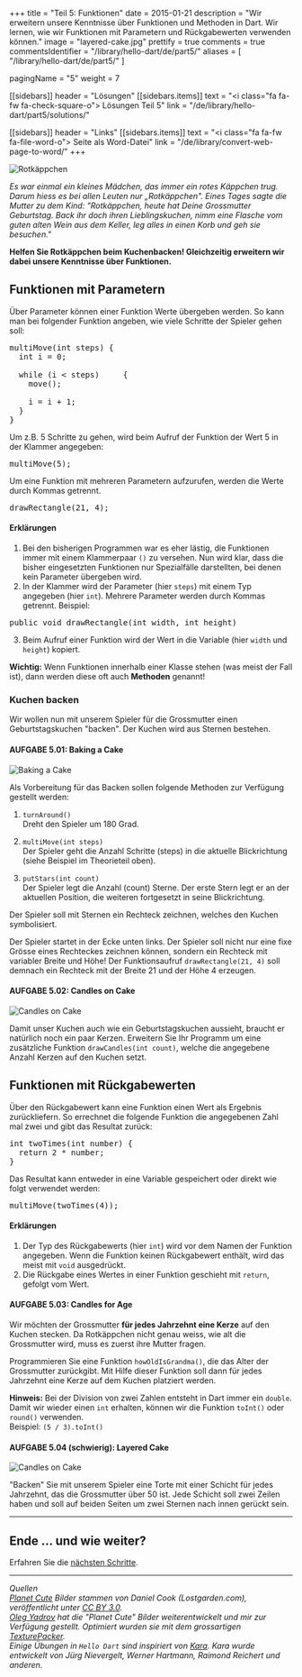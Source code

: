 +++
title = "Teil 5: Funktionen"
date = 2015-01-21
description = "Wir erweitern unsere Kenntnisse über Funktionen und Methoden in Dart. Wir lernen, wie wir Funktionen mit Parametern und Rückgabewerten verwenden können."
image = "layered-cake.jpg"
prettify = true
comments = true
commentsIdentifier = "/library/hello-dart/de/part5/"
aliases = [ 
  "/library/hello-dart/de/part5/" 
]

pagingName = "5"
weight = 7

[[sidebars]]
header = "Lösungen"
[[sidebars.items]]
text = "<i class=\"fa fa-fw fa-check-square-o\"></i> Lösungen Teil 5"
link = "/de/library/hello-dart/part5/solutions/"

[[sidebars]]
header = "Links"
[[sidebars.items]]
text = "<i class=\"fa fa-fw fa-file-word-o\"></i> Seite als Word-Datei"
link = "/de/library/convert-web-page-to-word/"
+++

<div class="row">
  <div class="col-sm-6">
    <img alt="Rotkäppchen" src="red-riding-hood.jpg">
  </div>
  <div class="col-sm-6">
    <p>
      <em>Es war einmal ein kleines Mädchen, das immer ein rotes Käppchen trug. Darum hiess es bei allen Leuten nur „Rotkäppchen". Eines Tages sagte die Mutter zu dem Kind: "Rotkäppchen, heute hat Deine Grossmutter Geburtstag. Back ihr doch ihren Lieblingskuchen, nimm eine Flasche vom guten alten Wein aus dem Keller, leg alles in einen Korb und geh sie besuchen."</em>
    </p>
    <p><strong>Helfen Sie Rotkäppchen beim Kuchenbacken! Gleichzeitig erweitern wir dabei unsere Kenntnisse über Funktionen.
    </strong></p>
  </div>
</div>


## Funktionen mit Parametern

Über Parameter können einer Funktion Werte übergeben werden. So kann man bei folgender Funktion angeben, wie viele Schritte der Spieler gehen soll:

<pre class="prettyprint lang-java">
multiMove(int steps) {
  int i = 0;

  while (i &lt; steps)     {
    move();

    i = i + 1;
  }
}
</pre>

Um z.B. 5 Schritte zu gehen, wird beim Aufruf der Funktion der Wert 5 in der Klammer angegeben:

<pre class="prettyprint lang-java">
multiMove(5);
</pre>

Um eine Funktion mit mehreren Parametern aufzurufen, werden die Werte durch Kommas getrennt.

<pre class="prettyprint lang-java">
drawRectangle(21, 4);
</pre>


#### Erklärungen

1. Bei den bisherigen Programmen war es eher lästig, die Funktionen immer mit einem Klammerpaar `()` zu versehen. Nun wird klar, dass die bisher eingesetzten Funktionen nur Spezialfälle darstellten, bei denen kein Parameter übergeben wird.
2. In der Klammer wird der Parameter (hier `steps`) mit einem Typ angegeben (hier `int`). Mehrere Parameter werden durch Kommas getrennt. Beispiel:    
<pre class="prettyprint lang-java">
public void drawRectangle(int width, int height)
</pre>
3. Beim Aufruf einer Funktion wird der Wert in die Variable (hier `width` und `height`) kopiert.

<div class="alert alert-info">
  <strong>Wichtig:</strong> Wenn Funktionen innerhalb einer Klasse stehen (was meist der Fall ist), dann werden diese oft auch <strong>Methoden</strong> genannt!
</div>


### Kuchen backen

Wir wollen nun mit unserem Spieler für die Grossmutter einen Geburtstagskuchen "backen". Der Kuchen wird aus Sternen bestehen.


#### <i class="fa fa-rocket mg-t"></i> AUFGABE 5.01: Baking a Cake

![Baking a Cake](baking-a-cake.jpg) 

Als Vorbereitung für das Backen sollen folgende Methoden zur Verfügung gestellt werden:

1. `turnAround()`   
Dreht den Spieler um 180 Grad.

2. `multiMove(int steps)`   
Der Spieler geht die Anzahl Schritte (steps) in die aktuelle Blickrichtung (siehe Beispiel im Theorieteil oben).

3. `putStars(int count)`   
Der Spieler legt die Anzahl (count) Sterne. Der erste Stern legt er an der aktuellen Position, die weiteren fortgesetzt in seine Blickrichtung.

Der Spieler soll mit Sternen ein Rechteck zeichnen, welches den Kuchen symbolisiert. 

Der Spieler startet in der Ecke unten links. Der Spieler soll nicht nur eine fixe Grösse eines Rechteckes zeichnen können, sondern ein Rechteck mit variabler Breite und Höhe! Der Funktionsaufruf `drawRectangle(21, 4)` soll demnach ein Rechteck mit der Breite 21 und der Höhe 4 erzeugen.


#### <i class="fa fa-rocket mg-t"></i> AUFGABE 5.02: Candles on Cake

![Candles on Cake](candles-on-cake.jpg) 

Damit unser Kuchen auch wie ein Geburtstagskuchen aussieht, braucht er natürlich noch ein paar Kerzen. Erweitern Sie Ihr Programm um eine zusätzliche Funktion `drawCandles(int count)`, welche die angegebene Anzahl Kerzen auf den Kuchen setzt. 


## Funktionen mit Rückgabewerten

Über den Rückgabewert kann eine Funktion einen Wert als Ergebnis zurückliefern. So errechnet die folgende Funktion die angegebenen Zahl mal zwei und gibt das Resultat zurück:

<pre class="prettyprint lang-java">
int twoTimes(int number) {
  return 2 * number;
}
</pre>


Das Resultat kann entweder in eine Variable gespeichert oder direkt wie folgt verwendet werden:

<pre class="prettyprint lang-java">
multiMove(twoTimes(4));
</pre>


#### Erklärungen

1. Der Typ des Rückgabewerts (hier `int`) wird vor dem Namen der Funktion angegeben. Wenn die Funktion keinen Rückgabewert enthält, wird das meist mit `void` ausgedrückt.
2. Die Rückgabe eines Wertes in einer Funktion geschieht mit `return`, gefolgt vom Wert.


#### <i class="fa fa-rocket mg-t"></i> AUFGABE 5.03: Candles for Age

Wir möchten der Grossmutter **für jedes Jahrzehnt eine Kerze** auf den Kuchen stecken. Da Rotkäppchen nicht genau weiss, wie alt die Grossmutter wird, muss es zuerst ihre Mutter fragen.

Programmieren Sie eine Funktion `howOldIsGrandma()`, die das Alter der Grossmutter zurückgibt. Mit Hilfe dieser Funktion soll dann für jedes Jahrzehnt eine Kerze auf dem Kuchen platziert werden.

<div class="alert alert-info">
  <strong>Hinweis:</strong> Bei der Division von zwei Zahlen entsteht in Dart immer ein <code>double</code>. Damit wir wieder einen <code>int</code> erhalten, können wir die Funktion <code>toInt()</code> oder <code>round()</code> verwenden.<br>Beispiel: <code>(5 / 3).toInt()</code>   
</div>




#### <i class="fa fa-rocket mg-t"></i> AUFGABE 5.04 (schwierig): Layered Cake

![Candles on Cake](layered-cake.jpg) 

"Backen" Sie mit unserem Spieler eine Torte mit einer Schicht für jedes Jahrzehnt, das die Grossmutter über 50 ist. Jede Schicht soll zwei Zeilen haben und soll auf beiden Seiten um zwei Sternen nach innen gerückt sein. 


***

## Ende ... und wie weiter?

Erfahren Sie die [nächsten Schritte](/de/library/hello-dart/next/).


***

*Quellen*<br>
<em class="small">
[Planet Cute](http://www.lostgarden.com/2007/05/dancs-miraculously-flexible-game.html) Bilder stammen von Daniel Cook (Lostgarden.com), veröffentlicht unter [CC BY 3.0](http://creativecommons.org/licenses/by/3.0/us/).<br>
[Oleg Yadrov](https://www.linkedin.com/in/olegyadrov) hat die "Planet Cute" Bilder weiterentwickelt und mir zur Verfügung gestellt. Optimiert wurden sie mit dem grossartigen [TexturePacker](https://www.codeandweb.com/texturepacker).<br>
Einige Übungen in `Hello Dart` sind inspiriert von [Kara](http://www.swisseduc.ch/informatik/karatojava/). Kara wurde entwickelt von Jürg Nievergelt, Werner Hartmann, Raimond Reichert und anderen.
</em>